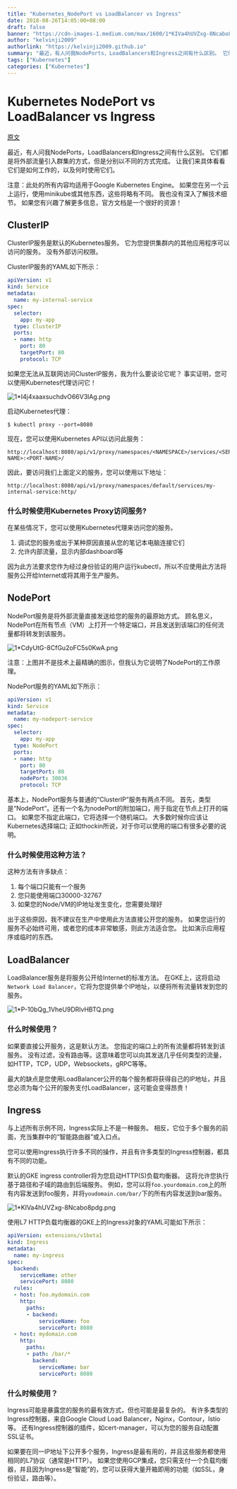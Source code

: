 ```yaml
---
title: "Kubernetes_NodePort vs LoadBalancer vs Ingress"
date: 2018-08-26T14:05:00+08:00
draft: false
banner: "https://cdn-images-1.medium.com/max/1600/1*KIVa4hUVZxg-8Ncabo8pdg.png"
author: "kelvinji2009"
authorlink: "https://kelvinji2009.github.io"
summary: "最近，有人问我NodePorts，LoadBalancers和Ingress之间有什么区别。 它们都是将外部流量引入群集的方式，但是分别以不同的方式完成。 让我们来具体看看它们是如何工作的，以及何时使用它们。"
tags: ["Kubernetes"]
categories: ["Kubernetes"]
---
```


# Kubernetes NodePort vs LoadBalancer vs Ingress

[原文](https://medium.com/google-cloud/kubernetes-nodeport-vs-loadbalancer-vs-ingress-when-should-i-use-what-922f010849e0)

最近，有人问我NodePorts，LoadBalancers和Ingress之间有什么区别。 它们都是将外部流量引入群集的方式，但是分别以不同的方式完成。 让我们来具体看看它们是如何工作的，以及何时使用它们。

注意：此处的所有内容均适用于Google Kubernetes Engine。 如果您在另一个云上运行，使用minikube或其他东西，这些将略有不同。 我也没有深入了解技术细节。 如果您有兴趣了解更多信息，官方文档是一个很好的资源！

## ClusterIP

ClusterIP服务是默认的Kubernetes服务。 它为您提供集群内的其他应用程序可以访问的服务。 没有外部访问权限。

ClusterIP服务的YAML如下所示：

```yaml
apiVersion: v1
kind: Service
metadata:  
  name: my-internal-service
spec:
  selector:    
    app: my-app
  type: ClusterIP
  ports:  
  - name: http
    port: 80
    targetPort: 80
    protocol: TCP
```

如果您无法从互联网访问ClusterIP服务，我为什么要谈论它呢？ 事实证明，您可以使用Kubernetes代理访问它！

![1*I4j4xaaxsuchdvO66V3lAg.png](https://cdn-images-1.medium.com/max/1600/1*I4j4xaaxsuchdvO66V3lAg.png)

启动Kubernetes代理：

```shell
$ kubectl proxy --port=8080
```

现在，您可以使用Kubernetes API以访问此服务：

```
http://localhost:8080/api/v1/proxy/namespaces/<NAMESPACE>/services/<SERVICE-NAME>:<PORT-NAME>/
```

因此，要访问我们上面定义的服务，您可以使用以下地址：

```
http://localhost:8080/api/v1/proxy/namespaces/default/services/my-internal-service:http/
```

### 什么时候使用Kubernetes Proxy访问服务?

在某些情况下，您可以使用Kubernetes代理来访问您的服务。

1. 调试您的服务或出于某种原因直接从您的笔记本电脑连接它们
2. 允许内部流量，显示内部dashboard等

因为此方法要求您作为经过身份验证的用户运行kubectl，所以不应使用此方法将服务公开给Internet或将其用于生产服务。

## NodePort

NodePort服务是将外部流量直接发送给您的服务的最原始方式。 顾名思义，NodePort在所有节点（VM）上打开一个特定端口，并且发送到该端口的任何流量都将转发到该服务。

![1*CdyUtG-8CfGu2oFC5s0KwA.png](https://cdn-images-1.medium.com/max/1600/1*CdyUtG-8CfGu2oFC5s0KwA.png)

注意：上图并不是技术上最精确的图示，但我认为它说明了NodePort的工作原理。

NodePort服务的YAML如下所示：

```yaml
apiVersion: v1
kind: Service
metadata:  
  name: my-nodeport-service
spec:
  selector:    
    app: my-app
  type: NodePort
  ports:  
  - name: http
    port: 80
    targetPort: 80
    nodePort: 30036
    protocol: TCP
```

基本上，NodePort服务与普通的“ClusterIP”服务有两点不同。 首先，类型是“NodePort”。还有一个名为nodePort的附加端口，用于指定在节点上打开的端口。 如果您不指定此端口，它将选择一个随机端口。 大多数时候你应该让Kubernetes选择端口; 正如thockin所说，对于你可以使用的端口有很多必要的说明。

### 什么时候使用这种方法？

这种方法有许多缺点：

1. 每个端口只能有一个服务
2. 您只能使用端口30000-32767
3. 如果您的Node/VM的IP地址发生变化，您需要处理好

出于这些原因，我不建议在生产中使用此方法直接公开您的服务。 如果您运行的服务不必始终可用，或者您的成本非常敏感，则此方法适合您。 比如演示应用程序或临时的东西。

## LoadBalancer

LoadBalancer服务是将服务公开给Internet的标准方法。 在GKE上，这将启动`Network Load Balancer`，它将为您提供单个IP地址，以便将所有流量转发到您的服务。

![1*P-10bQg_1VheU9DRlvHBTQ.png](https://cdn-images-1.medium.com/max/1600/1*P-10bQg_1VheU9DRlvHBTQ.png)

### 什么时候使用？

如果要直接公开服务，这是默认方法。 您指定的端口上的所有流量都将转发到该服务。 没有过滤，没有路由等。这意味着您可以向其发送几乎任何类型的流量，如HTTP，TCP，UDP，Websockets，gRPC等等。

最大的缺点是您使用LoadBalancer公开的每个服务都将获得自己的IP地址，并且您必须为每个公开的服务支付LoadBalancer，这可能会变得昂贵！

## Ingress

与上述所有示例不同，Ingress实际上不是一种服务。 相反，它位于多个服务的前面，充当集群中的“智能路由器”或入口点。

您可以使用Ingress执行许多不同的操作，并且有许多类型的Ingress控制器，都具有不同的功能。

默认的GKE ingress controller将为您启动HTTP(S)负载均衡器。 这将允许您执行基于路径和子域的路由到后端服务。 例如，您可以将`foo.yourdomain.com`上的所有内容发送到foo服务，并将`youdomain.com/bar/`下的所有内容发送到bar服务。

![1*KIVa4hUVZxg-8Ncabo8pdg.png](https://cdn-images-1.medium.com/max/1600/1*KIVa4hUVZxg-8Ncabo8pdg.png)

使用L7 HTTP负载均衡器的GKE上的Ingress对象的YAML可能如下所示：

```yaml
apiVersion: extensions/v1beta1
kind: Ingress
metadata:
  name: my-ingress
spec:
  backend:
    serviceName: other
    servicePort: 8080
  rules:
  - host: foo.mydomain.com
    http:
      paths:
      - backend:
          serviceName: foo
          servicePort: 8080
  - host: mydomain.com
    http:
      paths:
      - path: /bar/*
        backend:
          serviceName: bar
          servicePort: 8080
```

### 什么时候使用？

Ingress可能是暴露您的服务的最有效方式，但也可能是最复杂的。 有许多类型的Ingress控制器，来自Google Cloud Load Balancer，Nginx，Contour，Istio等。 还有Ingress控制器的插件，如cert-manager，可以为您的服务自动配置SSL证书。

如果要在同一IP地址下公开多个服务，Ingress是最有用的，并且这些服务都使用相同的L7协议（通常是HTTP）。 如果您使用GCP集成，您只需支付一个负载均衡器，并且因为Ingress是“智能”的，您可以获得大量开箱即用的功能（如SSL，身份验证，路由等）。












